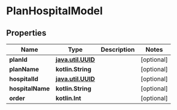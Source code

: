 
# PlanHospitalModel

## Properties
Name | Type | Description | Notes
------------ | ------------- | ------------- | -------------
**planId** | [**java.util.UUID**](java.util.UUID.md) |  |  [optional]
**planName** | **kotlin.String** |  |  [optional]
**hospitalId** | [**java.util.UUID**](java.util.UUID.md) |  |  [optional]
**hospitalName** | **kotlin.String** |  |  [optional]
**order** | **kotlin.Int** |  |  [optional]



